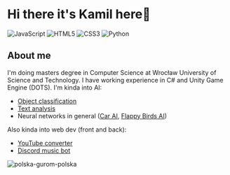 
<!--
**KMoszczyc/KMoszczyc** is a ✨ _special_ ✨ repository because its `README.md` (this file) appears on your GitHub profile.

Here are some ideas to get you started:

- 🔭 I’m currently working on ...
- 🌱 I’m currently learning ...
- 👯 I’m looking to collaborate on ...
- 🤔 I’m looking for help with ...
- 💬 Ask me about ...
- 📫 How to reach me: ...
- 😄 Pronouns: ...
- ⚡ Fun fact: ...
-->

# Hi there it's Kamil here🐒
![JavaScript](https://img.shields.io/badge/javascript-%23323330.svg?style=for-the-badge&logo=javascript&logoColor=%23F7DF1E)
![HTML5](https://img.shields.io/badge/html5-%23E34F26.svg?style=for-the-badge&logo=html5&logoColor=white)
![CSS3](https://img.shields.io/badge/css3-%231572B6.svg?style=for-the-badge&logo=css3&logoColor=white)
![Python](https://img.shields.io/badge/python-%2314354C.svg?style=for-the-badge&logo=python&logoColor=white)

## About me
I'm doing masters degree in Computer Science at Wrocław University of Science and Technology. I have working experience in C# and Unity Game Engine (DOTS). I'm kinda into AI:
- [Object classification](https://github.com/KMoszczyc/Cats-n-Dogs-Classsification)
- [Text analysis](https://github.com/KMoszczyc/Sentiment-Predictor-CNN)
- Neural networks in general ([Car AI](https://github.com/KMoszczyc/Car-AI), [Flappy Birds AI](https://github.com/KMoszczyc/Flappy-Birds-AI))  

Also kinda into web dev (front and back):
- [YouTube converter](https://github.com/KMoszczyc/youtube-converter)
- [Discord music bot](https://github.com/KMoszczyc/Discord-Music-Bot)



![polska-gurom-polska](https://user-images.githubusercontent.com/61971053/128729250-6bd0a501-468a-46f2-befe-bddd299ef5a4.gif)
